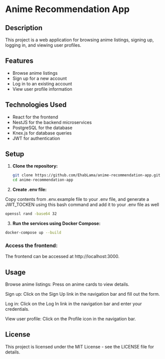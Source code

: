 # Anime Recommendation App

## Description

This project is a web application for browsing anime listings, signing up, logging in, and viewing user profiles.

## Features

- Browse anime listings
- Sign up for a new account
- Log in to an existing account
- View user profile information

## Technologies Used

- React for the frontend
- NestJS for the backend microservices
- PostgreSQL for the database
- Knex.js for database queries
- JWT for authentication

## Setup

1. **Clone the repository:**

   ```bash
   git clone https://github.com/EhabLama/anime-recommendation-app.git
   cd anime-recommendation-app
   
2. **Create .env file:**

Copy contents from .env.example file to your .env file, and generate a JWT_TOCKEN using this bash command and add it to your .env file as well

```bash
openssl rand -base64 32
```

3. **Run the services using Docker Compose:**

```bash
docker-compose up --build
```

### Access the frontend:

The frontend can be accessed at http://localhost:3000.

## Usage
Browse anime listings: Press on anime cards to view details.

Sign up: Click on the Sign Up link in the navigation bar and fill out the form.

Log in: Click on the Log In link in the navigation bar and enter your credentials.

View user profile: Click on the Profile icon in the navigation bar.


## License
This project is licensed under the MIT License - see the LICENSE file for details.
